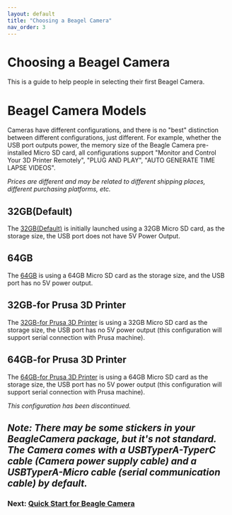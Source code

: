 ```yaml
---
layout: default
title: "Choosing a Beagel Camera"
nav_order: 3
---
```


# Choosing a Beagel Camera 

This is a guide to help people in selecting their first Beagel Camera.

# Beagel Camera Models

Cameras have different configurations, and there is no "best" distinction between different configurations, just different. For example, whether the USB port outputs power, the memory size of the Beagle Camera pre-installed Micro SD card, all configurations support "Monitor and Control Your 3D Printer Remotely", "PLUG AND PLAY", "AUTO GENERATE TIME LAPSE VIDEOS".

*Prices are different and may be related to different shipping places, different purchasing platforms, etc.*

## 32GB(Default)

The [32GB(Default)](https://www.3dprinteraccessories.shop/products/mintion-beagleprint-beagle-camera) is initially launched using a 32GB Micro SD card, as the storage size, the USB port does not have 5V Power Output.


## 64GB

The [64GB](https://www.3dprinteraccessories.shop/products/mintion-beagleprint-beagle-camera?variant=41045324202122) is using a 64GB Micro SD card as the storage size, and the USB port has no 5V power output.

## 32GB-for Prusa 3D Printer

The [32GB-for Prusa 3D Printer](https://www.3dprinteraccessories.shop/products/mintion-beagleprint-beagle-camera?variant=41607535329418) is using a 32GB Micro SD card as the storage size, the USB port has no 5V power output (this configuration will support serial connection with Prusa machine).

## 64GB-for Prusa 3D Printer

The [64GB-for Prusa 3D Printer](https://www.3dprinteraccessories.shop/products/mintion-beagleprint-beagle-camera?variant=42208503300234) is using a 64GB Micro SD card as the storage size, the USB port has no 5V power output (this configuration will support serial connection with Prusa machine).

*This configuration has been discontinued.*


_Note: There may be some stickers in your BeagleCamera package, but it's not standard._
_The Camera comes with a USBTyperA-TyperC cable (Camera power supply cable) and a USBTyperA-Micro cable (serial communication cable) by default._
---

### Next: [Quick Start for Beagle Camera](/Beaglecam/docs/Quick%20Start%20for%20Beagle%20Camera.md)
